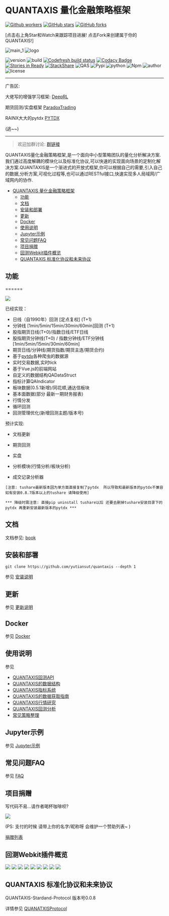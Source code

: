 # QUANTAXIS 量化金融策略框架



[![Github workers](https://img.shields.io/github/watchers/yutiansut/quantaxis.svg?style=social&label=Watchers&)](https://github.com/yutiansut/quantaxis/watchers)
[![GitHub stars](https://img.shields.io/github/stars/yutiansut/quantaxis.svg?style=social&label=Star&)](https://github.com/yutiansut/quantaxis/stargazers)
[![GitHub forks](https://img.shields.io/github/forks/yutiansut/quantaxis.svg?style=social&label=Fork&)](https://github.com/yutiansut/quantaxis/fork)

[点击右上角Star和Watch来跟踪项目进展! 点击Fork来创建属于你的QUANTAXIS!]

![main_1](http://osnhakmay.bkt.clouddn.com/Main_1.gif)
![logo](http://osnhakmay.bkt.clouddn.com/small_logo.png)



![version](https://img.shields.io/badge/Version-%200.5.30-orange.svg)
![build](https://travis-ci.org/QUANTAXIS/QUANTAXIS.svg?branch=master)
[![Codefresh build status]( https://g.codefresh.io/api/badges/build?repoOwner=yutiansut&repoName=QUANTAXIS&branch=master&pipelineName=QUANTAXIS&accountName=yutiansut_marketplace&type=cf-1)]( https://g.codefresh.io/repositories/yutiansut/QUANTAXIS/builds?filter=trigger:build;branch:master;service:5a30c1026e9d6c0001c5143b~QUANTAXIS)
[![Codacy Badge](https://api.codacy.com/project/badge/Grade/d8504e4af33747bb8117579212425af9)](https://www.codacy.com/app/yutiansut/QUANTAXIS?utm_source=github.com&utm_medium=referral&utm_content=yutiansut/QUANTAXIS&utm_campaign=badger)
[![Stories in Ready](https://badge.waffle.io/yutiansut/QUANTAXIS.svg?label=ready&title=Ready)](http://waffle.io/yutiansut/QUANTAXIS)
[![StackShare](https://img.shields.io/badge/tech-stack-0690fa.svg?style=flat)](https://stackshare.io/yutiansut/quantaxis)
![QAS](https://img.shields.io/badge/QAS-%200.0.8-brown.svg)
![Pypi](https://img.shields.io/badge/Pypi-%200.5.30-blue.svg)
![python](https://img.shields.io/badge/python-%203.6/3.5/3.4/win/ubuntu-darkgrey.svg)
![Npm](https://img.shields.io/badge/Npm-%200.4.0-yellow.svg)
![author](https://img.shields.io/badge/Powered%20by-%20%20yutiansut-red.svg)
![license](https://img.shields.io/badge/License-%20MIT-brightgreen.svg)


----------
广告区:

大佬写的增强学习框架:
[DeepRL](https://github.com/ppaanngggg/DeepRL)

期货回测/实盘框架
[ParadoxTrading](https://github.com/ppaanngggg/ParadoxTrading)

RAINX大大的pytdx
[PYTDX](https://github.com/rainx/pytdx)

(逃~~)

---


> 欢迎加群讨论: [群链接](https://jq.qq.com/?_wv=1027&k=4CEKGzn) 

QUANTAXIS量化金融策略框架,是一个面向中小型策略团队的量化分析解决方案. 我们通过高度解耦的模块化以及标准化协议,可以快速的实现面向场景的定制化解决方案.QUANTAXIS是一个渐进式的开放式框架,你可以根据自己的需要,引入自己的数据,分析方案,可视化过程等,也可以通过RESTful接口,快速实现多人局域网/广域网内的协作.

<!-- TOC -->

- [QUANTAXIS 量化金融策略框架](#quantaxis-量化金融策略框架)
    - [功能](#功能)
    - [文档](#文档)
    - [安装和部署](#安装和部署)
    - [更新](#更新)
    - [Docker](#docker)
    - [使用说明](#使用说明)
    - [Jupyter示例](#jupyter示例)
    - [常见问题FAQ](#常见问题faq)
    - [项目捐赠](#项目捐赠)
    - [回测Webkit插件概览](#回测webkit插件概览)
    - [QUANTAXIS 标准化协议和未来协议](#quantaxis-标准化协议和未来协议)

<!-- /TOC -->




## 功能
======

![](http://osnhakmay.bkt.clouddn.com/framework.png)

已经实现：

- 日线（自1990年）回测 [定点复权] (T+1)
- 分钟线 [1min/5min/15min/30min/60min]回测 (T+1)
- 股指期货日线(T+0)/指数日线/ETF日线
- 股指期货分钟线(T+0) / 指数分钟线/ETF分钟线 [1min/5min/15min/30min/60min]
- 期货日线/分钟线(期货指数/期货主连/期货合约)
- 基于[pytdx](https://github.com/rainx/pytdx)各种爬虫的数据源 
- 实时交易数据,实时tick
- 基于Vue.js的前端网站
- 自定义的数据结构QADataStruct
- 指标计算QAIndicator
- 板块数据(0.5.1新增)/同花顺,通达信板块
- 基本面数据(部分 最新一期财务报表)
- 行情分发
- 循环回测
- 回测管理优化(新增回测主题/版本号)


预计实现:

- 文档更新
- 期货回测
- 实盘
- 分析模块(行情分析/板块分析)

- 成交记录分析器

```
[注意: tushare最新版本因为单方面直接复制了pytdx  所以导致和最新版本的pytdx不兼容 如有安装0.8.7版本以上的tushare 请降级使用]

*** 降级时需注意: 直接pip uninstall tushare以后 还要去删掉tushare安装目录下的pytdx 再重新安装最新版本的pytdx ***

```

## 文档

文档参见: [book](book.yutiansut.com)

## 安装和部署

```
git clone https://github.com/yutiansut/quantaxis --depth 1
```

参见 [安装说明](Documents/install.md)

## 更新
参见 [更新说明](Documents/update.md)

## Docker
参见 [Docker](Documents/docker.md)
## 使用说明
参见 

* [QUANTAXIS回测API](Documents/backtest_api.md)
* [QUANTAXIS的数据结构](Documents/DataStruct.md)
* [QUANTAXIS指标系统](Documents/indicators.md)
* [QUANTAXIS的数据获取指南](Documents/DataFetch.md)
* [QUANTAXIS行情研究](Documents/analysis.md)
* [QUANTAXIS回测分析](Documents/backtestanalysis.md)
* [常见策略整理](Documents/strategy.md)

## Jupyter示例
参见 [Jupyter示例](jupyterexample)

## 常见问题FAQ
参见 [FAQ](Documents/FAQ.md)

## 项目捐赠

写代码不易...请作者喝杯咖啡呗?


![](http://osnhakmay.bkt.clouddn.com/alipay.png)

(PS: 支付的时候 请带上你的名字/昵称呀 会维护一个赞助列表~ )

[捐赠列表](CONTRIBUTING.md)



## 回测Webkit插件概览

![](http://osnhakmay.bkt.clouddn.com/homepage.png)
![](http://osnhakmay.bkt.clouddn.com/loginpage.png)
![](http://osnhakmay.bkt.clouddn.com/adminpage.png)
![](http://osnhakmay.bkt.clouddn.com/backtestpage.png)
![](http://osnhakmay.bkt.clouddn.com/rebacktest.png)
![](http://osnhakmay.bkt.clouddn.com/backtestpic.png)
![](http://osnhakmay.bkt.clouddn.com/strategy.png)
![](http://osnhakmay.bkt.clouddn.com/kline.png)
![](http://osnhakmay.bkt.clouddn.com/settings.png)


## QUANTAXIS 标准化协议和未来协议


QUANTAXIS-Stardand-Protocol 版本号0.0.8

详情参见  [QUANATXISProtocol](Documents/readme.md)
